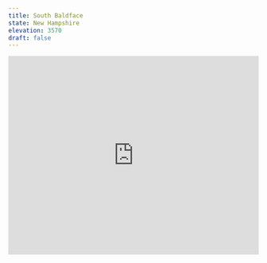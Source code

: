 ```yaml
---
title: South Baldface
state: New Hampshire
elevation: 3570 
draft: false
---
```

<iframe class="alltrails" src="https://www.alltrails.com/widget/trail/us/new-hampshire/baldface-trail?u=i&sh=q5vqbr" width="100%" height="400" frameBorder="0" scrolling="no" marginHeight="0" marginWidth="0" title="AllTrails: Trail Guides and Maps for Hiking, Camping, and Running"></iframe>
